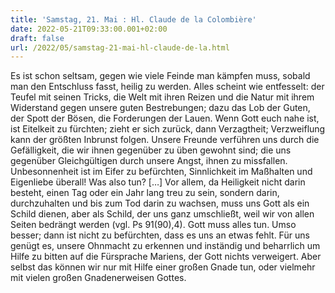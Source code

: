 ```yaml
---
title: 'Samstag, 21. Mai : Hl. Claude de la Colombière'
date: 2022-05-21T09:33:00.001+02:00
draft: false
url: /2022/05/samstag-21-mai-hl-claude-de-la.html
---
```


Es ist schon seltsam, gegen wie viele Feinde man kämpfen muss, sobald man den Entschluss fasst, heilig zu werden. Alles scheint wie entfesselt: der Teufel mit seinen Tricks, die Welt mit ihren Reizen und die Natur mit ihrem Widerstand gegen unsere guten Bestrebungen; dazu das Lob der Guten, der Spott der Bösen, die Forderungen der Lauen. Wenn Gott euch nahe ist, ist Eitelkeit zu fürchten; zieht er sich zurück, dann Verzagtheit; Verzweiflung kann der größten Inbrunst folgen. Unsere Freunde verführen uns durch die Gefälligkeit, die wir ihnen gegenüber zu üben gewohnt sind; die uns gegenüber Gleichgültigen durch unsere Angst, ihnen zu missfallen. Unbesonnenheit ist im Eifer zu befürchten, Sinnlichkeit im Maßhalten und Eigenliebe überall! Was also tun? \[…\] Vor allem, da Heiligkeit nicht darin besteht, einen Tag oder ein Jahr lang treu zu sein, sondern darin, durchzuhalten und bis zum Tod darin zu wachsen, muss uns Gott als ein Schild dienen, aber als Schild, der uns ganz umschließt, weil wir von allen Seiten bedrängt werden (vgl. Ps 91(90),4). Gott muss alles tun. Umso besser; dann ist nicht zu befürchten, dass es uns an etwas fehlt. Für uns genügt es, unsere Ohnmacht zu erkennen und inständig und beharrlich um Hilfe zu bitten auf die Fürsprache Mariens, der Gott nichts verweigert. Aber selbst das können wir nur mit Hilfe einer großen Gnade tun, oder vielmehr mit vielen großen Gnadenerweisen Gottes.